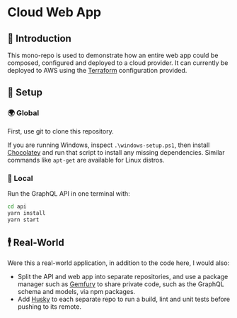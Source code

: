 # Cloud Web App

## 👋 Introduction

This mono-repo is used to demonstrate how an entire web app could be composed, configured and deployed to a cloud provider.
It can currently be deployed to AWS using the [Terraform] configuration provided.

## 🤖 Setup

### 🌍 Global

First, use git to clone this repository.

If you are running Windows, inspect `.\windows-setup.ps1`, then install [Chocolatey] and run that script to install any
missing dependencies. Similar commands like `apt-get` are available for Linux distros.

### 📌 Local

Run the GraphQL API in one terminal with:

```bash
cd api
yarn install
yarn start
```

## 🕴 Real-World

Were this a real-world application, in addition to the code here, I would also:

- Split the API and web app into separate repositories, and use a package manager such as [Gemfury] to share private code,
    such as the GraphQL schema and models, via npm packages.
- Add [Husky] to each separate repo to run a build, lint and unit tests before pushing to its remote.

[Chocolatey]: https://chocolatey.org/ "The package manager for Windows"
[Gemfury]: https://gemfury.com/ "Private RubyGems, npm, PyPI, NuGet, Composer & more"
[Husky]: https://github.com/typicode/husky "🐶 Git hooks made easy"
[Terraform]: https://www.terraform.io/
